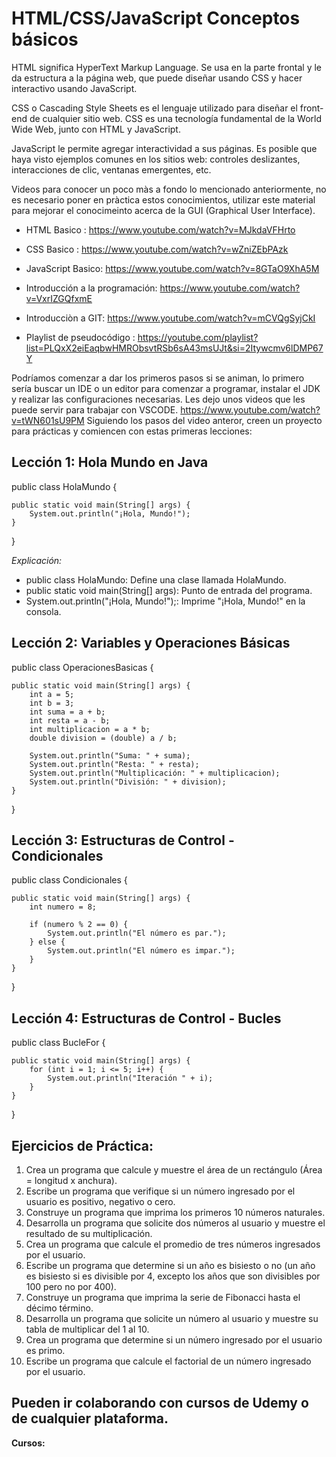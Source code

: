 HTML/CSS/JavaScript Conceptos básicos
=====================================

HTML significa HyperText Markup Language. Se usa en la parte frontal y le da estructura a la página web, que puede diseñar usando CSS y hacer interactivo usando JavaScript.

CSS o Cascading Style Sheets es el lenguaje utilizado para diseñar el front-end de cualquier sitio web. CSS es una tecnología fundamental de la World Wide Web, junto con HTML y JavaScript.

JavaScript le permite agregar interactividad a sus páginas. Es posible que haya visto ejemplos comunes en los sitios web: controles deslizantes, interacciones de clic, ventanas emergentes, etc.

Videos para conocer un poco màs a fondo lo mencionado anteriormente, no es necesario poner en pràctica estos conocimientos, utilizar este material para mejorar el conocimeinto acerca de la GUI (Graphical User Interface).

- HTML Basico : https://www.youtube.com/watch?v=MJkdaVFHrto

- CSS Basico : https://www.youtube.com/watch?v=wZniZEbPAzk

- JavaScript Basico: https://www.youtube.com/watch?v=8GTaO9XhA5M

- Introducción a la programación: https://www.youtube.com/watch?v=VxrIZGQfxmE

- Introducciòn a GIT: https://www.youtube.com/watch?v=mCVQgSyjCkI

- Playlist de pseudocódigo : https://youtube.com/playlist?list=PLQxX2eiEaqbwHMRObsvtRSb6sA43msUJt&si=2Itywcmv6lDMP67Y


Podríamos comenzar a dar los primeros pasos si se animan, lo primero sería buscar un IDE o un editor para comenzar a programar, instalar el JDK y realizar las configuraciones necesarias. Les dejo unos videos que les puede servir para trabajar con VSCODE.
https://www.youtube.com/watch?v=tWN601sU9PM
Siguiendo los pasos del video anteror, creen un proyecto para prácticas y comiencen con estas primeras lecciones:

Lección 1: Hola Mundo en Java
-----------------------------
public class HolaMundo {

    public static void main(String[] args) {
        System.out.println("¡Hola, Mundo!");
    }
}

*Explicación:*

- public class HolaMundo: Define una clase llamada HolaMundo.
- public static void main(String[] args): Punto de entrada del programa.
- System.out.println("¡Hola, Mundo!");: Imprime "¡Hola, Mundo!" en la consola.


Lección 2: Variables y Operaciones Básicas
------------------------------------------

public class OperacionesBasicas {

    public static void main(String[] args) {
        int a = 5;
        int b = 3;
        int suma = a + b;
        int resta = a - b;
        int multiplicacion = a * b;
        double division = (double) a / b;

        System.out.println("Suma: " + suma);
        System.out.println("Resta: " + resta);
        System.out.println("Multiplicación: " + multiplicacion);
        System.out.println("División: " + division);
    }
}


Lección 3: Estructuras de Control - Condicionales
-------------------------------------------------

public class Condicionales {

    public static void main(String[] args) {
        int numero = 8;

        if (numero % 2 == 0) {
            System.out.println("El número es par.");
        } else {
            System.out.println("El número es impar.");
        }
    }
}


Lección 4: Estructuras de Control - Bucles
------------------------------------------

public class BucleFor {

    public static void main(String[] args) {
        for (int i = 1; i <= 5; i++) {
            System.out.println("Iteración " + i);
        }
    }
}

Ejercicios de Práctica:
-----------------------
1. Crea un programa que calcule y muestre el área de un rectángulo (Área = longitud x anchura).
2. Escribe un programa que verifique si un número ingresado por el usuario es positivo, negativo o cero.
3. Construye un programa que imprima los primeros 10 números naturales.
4. Desarrolla un programa que solicite dos números al usuario y muestre el resultado de su multiplicación.
5. Crea un programa que calcule el promedio de tres números ingresados por el usuario.
6. Escribe un programa que determine si un año es bisiesto o no (un año es bisiesto si es divisible por 4, excepto los años que son divisibles por 100 pero no por 400).
7. Construye un programa que imprima la serie de Fibonacci hasta el décimo término.
8. Desarrolla un programa que solicite un número al usuario y muestre su tabla de multiplicar del 1 al 10.
9. Crea un programa que determine si un número ingresado por el usuario es primo.
10. Escribe un programa que calcule el factorial de un número ingresado por el usuario.

Pueden ir colaborando con cursos de Udemy o de cualquier plataforma.
-------------------------------------------------------------------
**Cursos:**


